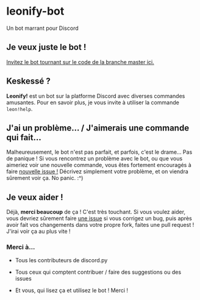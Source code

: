 # leonify-bot
Un bot marrant pour Discord

## Je veux juste le bot !
[Invitez le bot tournant sur le code de la branche master ici.](https://discord.com/oauth2/authorize?client_id=534340498060607498&scope=bot&permissions=268823630)

## Keskessé ?
**Leonify!** est un bot sur la platforme Discord avec diverses commandes amusantes.
Pour en savoir plus, je vous invite à utiliser la commande `leon!help`.

## J'ai un problème... / J'aimerais une commande qui fait...
Malheureusement, le bot n'est pas parfait, et parfois, c'est le drame...
Pas de panique ! Si vous rencontrez un problème avec le bot, ou que vous aimeriez voir une nouvelle commande, vous êtes fortement encouragés à faire [nouvelle issue !](https://github.com/beltzawoo/leonify-bot/issues/new)
Décrivez simplement votre problème, et on viendra sûrement voir ça. No panic. :^)

## Je veux aider !
Déjà, **merci beaucoup** de ça ! C'est très touchant.
Si vous voulez aider, vous devriez sûrement faire [une issue](https://github.com/beltzawoo/leonify-bot/issues/new) si vous corrigez un bug, puis après avoir fait vos changements dans votre propre fork, faites une pull request ! J'irai voir ça au plus vite !

### Merci à...
* Tous les contributeurs de discord.py

* Tous ceux qui comptent contribuer / faire des suggestions ou des issues

* Et vous, qui lisez ça et utilisez le bot ! Merci !